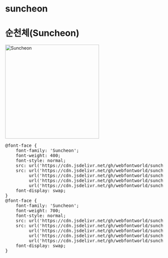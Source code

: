 # suncheon

# 순천체(Suncheon)

<a href="https://wess.tistory.com" target="_blank">
    <img src="https://webfontworld.github.io/suncheon/Suncheon.jpg" alt="Suncheon" style="width:300px">
</a>
<pre>
@font-face {
    font-family: 'Suncheon';
    font-weight: 400;
    font-style: normal;
    src: url('https://cdn.jsdelivr.net/gh/webfontworld/suncheon/SuncheonRegular.eot');
    src: url('https://cdn.jsdelivr.net/gh/webfontworld/suncheon/SuncheonRegular.eot?#iefix') format('embedded-opentype'),
         url('https://cdn.jsdelivr.net/gh/webfontworld/suncheon/SuncheonRegular.woff2') format('woff2'),
         url('https://cdn.jsdelivr.net/gh/webfontworld/suncheon/SuncheonRegular.woff') format('woff'),
         url('https://cdn.jsdelivr.net/gh/webfontworld/suncheon/SuncheonRegular.ttf') format("truetype");
    font-display: swap;
} 
@font-face {
    font-family: 'Suncheon';
    font-weight: 700;
    font-style: normal;
    src: url('https://cdn.jsdelivr.net/gh/webfontworld/suncheon/SuncheonBold.eot');
    src: url('https://cdn.jsdelivr.net/gh/webfontworld/suncheon/SuncheonBold.eot?#iefix') format('embedded-opentype'),
         url('https://cdn.jsdelivr.net/gh/webfontworld/suncheon/SuncheonBold.woff2') format('woff2'),
         url('https://cdn.jsdelivr.net/gh/webfontworld/suncheon/SuncheonBold.woff') format('woff'),
         url('https://cdn.jsdelivr.net/gh/webfontworld/suncheon/SuncheonBold.ttf') format("truetype");
    font-display: swap;
} 
</pre>
